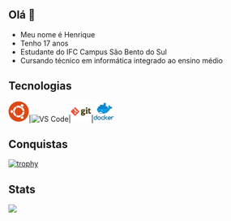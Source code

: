 ## Olá 👋

- Meu nome é Henrique
- Tenho 17 anos 
- Estudante do IFC Campus São Bento do Sul
- Cursando técnico em informática integrado ao ensino médio 

## Tecnologias
<img title="Ubuntu" alt="Ubuntu" width="40px" src="https://raw.githubusercontent.com/github/explore/master/topics/ubuntu/ubuntu.png">|<img title="VS Code" alt="VS Code" width="40px" src="https://img.icons8.com/fluent/48/000000/visual-studio-code-2019.png">|<img title="git" alt="git" width="40px" src="https://raw.githubusercontent.com/github/explore/master/topics/git/git.png">|<img title="Docker" alt="Docker" width="40px" src="https://raw.githubusercontent.com/github/explore/master/topics/docker/docker.png">

## Conquistas 
[![trophy](https://github-profile-trophy.vercel.app/?username=hc841)](https://github.com/ryo-ma/github-profile-trophy)

## Stats
<img src="https://github-readme-stats.vercel.app/api?username=hc841&show_icons=true&theme=radical&include_all_commits=true">
